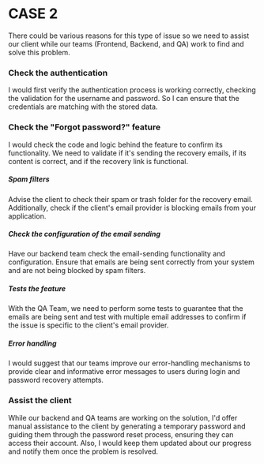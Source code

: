 # CASE 2

There could be various reasons for this type of issue so we need to assist our client while our teams (Frontend, Backend, and QA) work to find and solve this problem.

### Check the authentication

I would first verify the authentication process is working correctly, checking the validation for the username and password. So I can ensure that the credentials are matching with the stored data.

### Check the "Forgot password?" feature

I would check the code and logic behind the feature to confirm its functionality. We need to validate if it's sending the recovery emails, if its content is correct, and if the recovery link is functional.

##### Spam filters

Advise the client to check their spam or trash folder for the recovery email. Additionally, check if the client's email provider is blocking emails from your application.

##### Check the configuration of the email sending

Have our backend team check the email-sending functionality and configuration. Ensure that emails are being sent correctly from your system and are not being blocked by spam filters.

##### Tests the feature

With the QA Team, we need to perform some tests to guarantee that the emails are being sent and test with multiple email addresses to confirm if the issue is specific to the client's email provider.

##### Error handling

I would suggest that our teams improve our error-handling mechanisms to provide clear and informative error messages to users during login and password recovery attempts.

### Assist the client

While our backend and QA teams are working on the solution, I'd offer manual assistance to the client by generating a temporary password and guiding them through the password reset process, ensuring they can access their account. Also, I would keep them updated about our progress and notify them once the problem is resolved.
